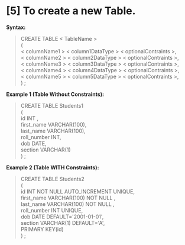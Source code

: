 # [5] To create a new Table.  
<b>Syntax:</b>  
> CREATE TABLE < TableName >   
(  
< columnName1 > < column1DataType > < optionalContraints >,  
< columnName2 > < column2DataType > < optionalContraints >,  
< columnName3 > < column3DataType > < optionalContraints >,  
< columnName4 > < column4DataType > < optionalContraints >,  
< columnName5 > < column5DataType > < optionalContraints >,  
) ;  

<b>Example 1 (Table Without Constraints):</b>
> CREATE TABLE Students1   
(  
id INT ,  
first_name VARCHAR(100),  
last_name VARCHAR(100),  
roll_number INT,  
dob DATE,   
section VARCHAR(1)     
) ;  
  
<b>Example 2 (Table WITH Constraints):</b>
> CREATE TABLE Students2   
(  
id INT NOT NULL AUTO_INCREMENT UNIQUE,  
first_name VARCHAR(100) NOT NULL ,  
last_name VARCHAR(100) NOT NULL ,  
roll_number INT UNIQUE,  
dob DATE DEFAULT='2001-01-01',   
section VARCHAR(1) DEFAULT='A',   
PRIMARY KEY(id)      
) ; 
  
   
